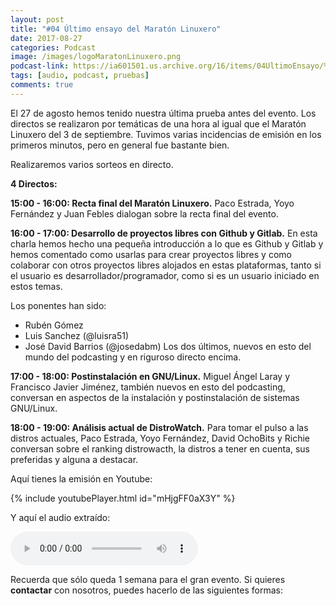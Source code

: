 ```yaml
---
layout: post
title: "#04 Último ensayo del Maratón Linuxero"
date: 2017-08-27
categories: Podcast
image: /images/logoMaratonLinuxero.png
podcast-link: https://ia601501.us.archive.org/16/items/04UltimoEnsayo/%2304UltimoEnsayo
tags: [audio, podcast, pruebas]
comments: true
---
```

El 27 de agosto hemos tenido nuestra última prueba antes del evento.
Los directos se realizaron por temáticas de una hora al igual que el Maratón Linuxero del 3 de septiembre.
Tuvimos varias incidencias de emisión en los primeros minutos, pero en general fue bastante bien.

Realizaremos varios sorteos en directo.

**4 Directos:**

**15:00 - 16:00: Recta final del Maratón Linuxero.**
Paco Estrada, Yoyo Fernández y Juan Febles dialogan sobre la recta final del evento.

**16:00 - 17:00: Desarrollo de proyectos libres con Github y Gitlab.**
En esta charla hemos hecho una pequeña introducción a lo que es Github y Gitlab y hemos comentado como usarlas para crear proyectos libres y como colaborar con otros proyectos libres alojados en estas plataformas, tanto si el usuario es desarrollador/programador, como si es un usuario iniciado en estos temas.

Los ponentes han sido:

- Rubén Gómez
- Luis Sanchez (@luisra51)
- José David Barrios (@josedabm)
Los dos últimos, nuevos en esto del mundo del podcasting y en riguroso directo encima.

**17:00 - 18:00: Postinstalación en GNU/Linux.**
Miguel Ángel Laray y Francisco Javier Jiménez, también nuevos en esto del podcasting, conversan en aspectos de la instalación y postinstalación de sistemas GNU/Linux.

**18:00 - 19:00: Análisis actual de DistroWatch.**
Para tomar el pulso a las distros actuales, Paco Estrada, Yoyo Fernández, David OchoBits y Richie conversan sobre el ranking distrowacth, la distros a tener en cuenta, sus preferidas y alguna a destacar.

Aquí tienes la emisión en Youtube: 

{% include youtubePlayer.html id="mHjgFF0aX3Y" %}

Y aquí el audio extraído:

<audio controls>
  <source src="https://ia601501.us.archive.org/16/items/04UltimoEnsayo/%2304UltimoEnsayo.mp3" type="audio/mpeg">
</audio>

Recuerda que sólo queda 1 semana para el gran evento.
Si quieres **contactar** con nosotros, puedes hacerlo de las siguientes formas:

